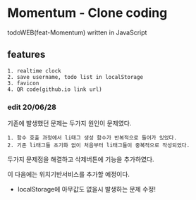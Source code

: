 # Momentum - Clone coding

todoWEB(feat-Momentum) written in JavaScript

## features
	1. realtime clock
	2. save username, todo list in localStorage
	3. favicon
	4. QR code(github.io link url)


### edit 20/06/28

기존에 발생했던 문제는 두가지 원인이 문제였다.

	1. 함수 호출 과정에서 li태그 생성 함수가 반복적으로 들어가 있었다.
	2. 기존 li태그들 초기화 없이 처음부터 li태그들이 중복적으로 작성되었다.

두가지 문제점을 해결하고 삭제버튼에 기능을 추가하였다.

이 다음에는 위치기반서비스를 추가할 예정이다.

+ localStorage에 아무값도 없을시 발생하는 문제 수정!
